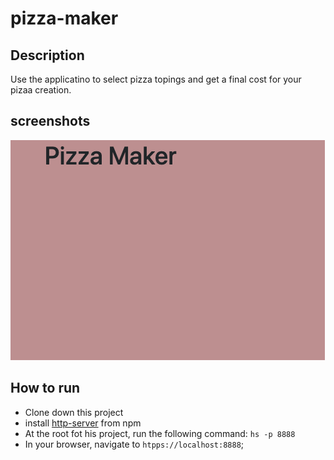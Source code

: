 # pizza-maker

## Description
Use the applicatino to select pizza topings and get a final cost for your pizaa creation. 
## screenshots
![Pizza Maker Preview](https://raw.githubusercontent.com/isischristopher/pizza-maker/master/screenshots/pizzamaker.png)
## How to run
* Clone down this project
* install [http-server](https://www.npmjs.com/package/http-server) from npm
* At the root fot his project, run the following command: `hs -p 8888`
* In your browser, navigate to `htpps://localhost:8888`; 